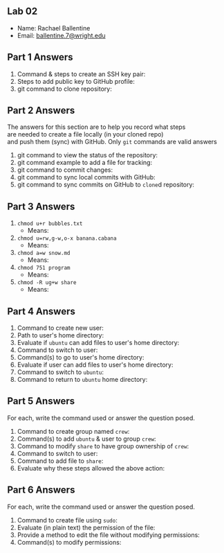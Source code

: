 ## Lab 02

- Name: Rachael Ballentine
- Email: ballentine.7@wright.edu

## Part 1 Answers

1. Command & steps to create an SSH key pair:
2. Steps to add public key to GitHub profile:
3. git command to clone repository: 

## Part 2 Answers

The answers for this section are to help you record what steps  
are needed to create a file locally (in your cloned repo)  
and push them (sync) with GitHub.  Only `git` commands are 
valid answers

1. git command to view the status of the repository:
2. git command example to add a file for tracking:
3. git command to commit changes:
4. git command to sync local commits with GitHub:
5. git command to sync commits on GitHub to `clone`d repository:

## Part 3 Answers

1. `chmod u+r bubbles.txt`
    - Means: 
2. `chmod u=rw,g-w,o-x banana.cabana`
    - Means: 
3. `chmod a=w snow.md`
    - Means: 
4. `chmod 751 program`
    - Means: 
5. `chmod -R ug+w share`
    - Means: 

## Part 4 Answers

1. Command to create new user: 
2. Path to user's home directory: 
3. Evaluate if `ubuntu` can add files to user's home directory:
4. Command to switch to user:
5. Command(s) to go to user's home directory:
6. Evaluate if user can add files to user's home directory:
7. Command to switch to `ubuntu`:
8. Command to return to `ubuntu` home directory: 

## Part 5 Answers

For each, write the command used or answer the question posed.

1. Command to create group named `crew`:
2. Command(s) to add `ubuntu` & user to group `crew`:
3. Command to modify `share` to have group ownership of `crew`:
4. Command to switch to user:
5. Command to add file to `share`: 
6. Evaluate why these steps allowed the above action:

## Part 6 Answers

For each, write the command used or answer the question posed.

1. Command to create file using `sudo`: 
2. Evaluate (in plain text) the permission of the file: 
3. Provide a method to edit the file without modifying permissions: 
4. Command(s) to modify permissions: